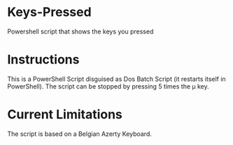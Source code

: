 # Keys-Pressed
Powershell script that shows the keys you pressed

# Instructions
This is a PowerShell Script disguised as Dos Batch Script (it restarts itself in PowerShell).
The script can be stopped by pressing 5 times the µ key.

# Current Limitations
The script is based on a Belgian Azerty Keyboard.
